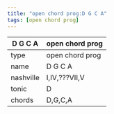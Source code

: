 ```yaml
---
title: "open chord prog:D G C A"
tags: [open chord prog]
---
```


|D G C A|open chord prog|
|---|---|
|type|open chord prog|
|name|D G C A|
|nashville|I,IV,???VII,V|
|tonic|D|
|chords|D,G,C,A|


